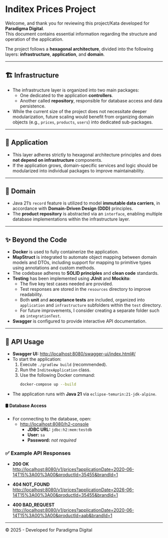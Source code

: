 # Inditex Prices Project

Welcome, and thank you for reviewing this project/Kata developed for **Paradigma Digital**.  
This document contains essential information regarding the structure and operation of the application.

The project follows a **hexagonal architecture**, divided into the following layers: **infrastructure**, **application**, and **domain**.

---

## 🏗️ Infrastructure

- The infrastructure layer is organized into two main packages:
  - One dedicated to the application **controllers**.
  - Another called **repository**, responsible for database access and data persistence.
- While the current size of the project does not necessitate deeper modularization, future scaling would benefit from organizing domain objects (e.g., `prices`, `products`, `users`) into dedicated sub-packages.

---

## 🚆 Application

- This layer adheres strictly to hexagonal architecture principles and does **not depend on infrastructure** components.
- If the application grows, domain-specific services and logic should be modularized into individual packages to improve maintainability.

---

## 🧬 Domain

- Java 21’s `record` feature is utilized to model **immutable data carriers**, in accordance with **Domain-Driven Design (DDD)** principles.
- The **product repository** is abstracted via an `interface`, enabling multiple database implementations within the infrastructure layer.

---

## ✨ Beyond the Code

- **Docker** is used to fully containerize the application.
- **MapStruct** is integrated to automate object mapping between domain models and DTOs, including support for mapping to primitive types using annotations and custom methods.
- The codebase adheres to **SOLID principles** and **clean code** standards.
- **Testing** has been implemented using **JUnit** and **Mockito**:
  - The five key test cases needed are provided.
  - Test responses are stored in the `resources` directory to improve readability.
  - Both **unit** and **acceptance tests** are included, organized into `application` and `infrastructure` subfolders within the `test` directory.
  - For future improvements, I consider creating a separate folder such as `integrationTest`.
- **Swagger** is configured to provide interactive API documentation.

---

## 🚀 API Usage

- **Swagger UI:** [http://localhost:8080/swagger-ui/index.html#/](http://localhost:8080/swagger-ui/index.html#/)
- To start the application:
  1. Execute `./gradlew build` (recommended).
  2.  Run the `InditexApplication` class.
  3. Use the following Docker command:
     ```bash
     docker-compose up --build
     ```
- The application runs with **Java 21** via `eclipse-temurin:21-jdk-alpine`.

#### 🛢️ Database Access
- For connecting to the database, open:
  - [http://localhost:8080/h2-console](http://localhost:8080/h2-console)
    - **JDBC URL:** `jdbc:h2:mem:testdb`
    - **User:** `sa`
    - **Password:** _not required_

### ✅ Example API Responses

- **200 OK**  
  [http://localhost:8080/v1/prices?applicationDate=2020-06-14T15%3A00%3A00&productId=35455&brandId=1](http://localhost:8080/v1/prices?applicationDate=2020-06-14T15%3A00%3A00&productId=35455&brandId=1)

- **404 NOT_FOUND**  
  [http://localhost:8080/v1/prices?applicationDate=2026-06-14T15%3A00%3A00&productId=35455&brandId=1](http://localhost:8080/v1/prices?applicationDate=2026-06-14T15%3A00%3A00&productId=35455&brandId=1)

- **400 BAD_REQUEST**  
  [http://localhost:8080/v1/prices?applicationDate=2020-06-14T15%3A00%3A00&productId=aab&brandId=1](http://localhost:8080/v1/prices?applicationDate=2020-06-14T15%3A00%3A00&productId=aab&brandId=1)

---

© 2025 - Developed for Paradigma Digital
